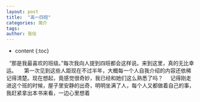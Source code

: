 ```yaml
---
layout: post
title:  "高一四班"
categories: 简介
tags:
author: 张仪
---
```


* content
{:toc}


&nbsp;&nbsp;“那是我最喜欢的班级。”每次我向人提到四班都会这样说。来到这里，真的无比幸运。&nbsp;&nbsp;
&nbsp;&nbsp;第一次见到这些人距现在不过半年，大概每一个人自我介绍的内容还依稀记得清楚。现在想起，竟感觉很奇妙，我已经和她们这么熟悉了吗？&nbsp;&nbsp;
&nbsp;&nbsp;记得刚走进这个班的时候，屋子里安静的出奇，明明坐满了人，每个人又都做着自己的事，我赶紧拿出本书来看，一边心里想着